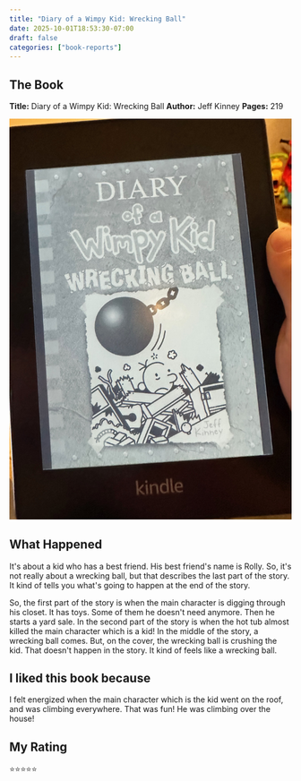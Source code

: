 ```yaml
---
title: "Diary of a Wimpy Kid: Wrecking Ball"
date: 2025-10-01T18:53:30-07:00
draft: false
categories: ["book-reports"]
---
```


## The Book
**Title:** Diary of a Wimpy Kid: Wrecking Ball
**Author:** Jeff Kinney
**Pages:** 219

<!--more-->

![Book Cover](book-cover.jpeg)

## What Happened
It's about a kid who has a best friend.  His best friend's name is Rolly.  So, it's not really about a wrecking ball, but that describes the last part of the story.  It kind of tells you what's going to happen at the end of the story.

So, the first part of the story is when the main character is digging through his closet.  It has toys.  Some of them he doesn't need anymore.  Then he starts a yard sale.  In the second part of the story is when the hot tub almost killed the main character which is a kid!  In the middle of the story, a wrecking ball comes.  But, on the cover, the wrecking ball is crushing the kid.  That doesn't happen in the story.  It kind of feels like a wrecking ball.

## I liked this book because
I felt energized when the main character which is the kid went on the roof, and was climbing everywhere.  That was fun!  He was climbing over the house!

## My Rating
⭐⭐⭐⭐⭐
